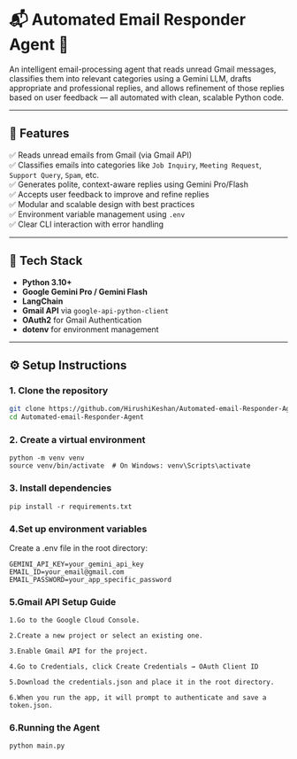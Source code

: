 # 📬 Automated Email Responder Agent 🤖

An intelligent email-processing agent that reads unread Gmail messages, classifies them into relevant categories using a Gemini LLM, drafts appropriate and professional replies, and allows refinement of those replies based on user feedback — all automated with clean, scalable Python code.

---

## 🚀 Features

✅ Reads unread emails from Gmail (via Gmail API)  
✅ Classifies emails into categories like `Job Inquiry`, `Meeting Request`, `Support Query`, `Spam`, etc.  
✅ Generates polite, context-aware replies using Gemini Pro/Flash  
✅ Accepts user feedback to improve and refine replies  
✅ Modular and scalable design with best practices  
✅ Environment variable management using `.env`  
✅ Clear CLI interaction with error handling  

---

## 🧠 Tech Stack

- **Python 3.10+**
- **Google Gemini Pro / Gemini Flash**
- **LangChain**
- **Gmail API** via `google-api-python-client`
- **OAuth2** for Gmail Authentication
- **dotenv** for environment management

---


## ⚙️ Setup Instructions

### 1. Clone the repository
```bash
git clone https://github.com/HirushiKeshan/Automated-email-Responder-Agent.git
cd Automated-email-Responder-Agent
```
### 2. Create a virtual environment
```
python -m venv venv
source venv/bin/activate  # On Windows: venv\Scripts\activate
```
### 3. Install dependencies
```
pip install -r requirements.txt
```
### 4.Set up environment variables
Create a .env file in the root directory:
```
GEMINI_API_KEY=your_gemini_api_key
EMAIL_ID=your_email@gmail.com
EMAIL_PASSWORD=your_app_specific_password

```
### 5.Gmail API Setup Guide
```
1.Go to the Google Cloud Console.

2.Create a new project or select an existing one.

3.Enable Gmail API for the project.

4.Go to Credentials, click Create Credentials → OAuth Client ID

5.Download the credentials.json and place it in the root directory.

6.When you run the app, it will prompt to authenticate and save a token.json.
```
### 6.Running the Agent
```
python main.py

